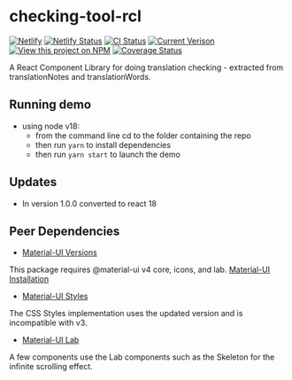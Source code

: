 
# checking-tool-rcl

[![Netlify](https://www.netlify.com/img/global/badges/netlify-color-accent.svg)](https://www.netlify.com)
[![Netlify Status](https://api.netlify.com/api/v1/badges/57413041-9de1-4d67-969e-3d5a2cd4225c/deploy-status)](https://app.netlify.com/sites/translation-helps-rcl/deploys)
[![CI Status](https://github.com/unfoldingWord/translation-helps-rcl/workflows/CI/badge.svg)](https://github.com/unfoldingWord/translation-helps-rcl/actions)
[![Current Verison](https://img.shields.io/github/tag/unfoldingWord/translation-helps-rcl.svg)](https://github.com/unfoldingWord/translation-helps-rcl/tags)
[![View this project on NPM](https://img.shields.io/npm/v/translation-helps-rcl)](https://www.npmjs.com/package/translation-helps-rcl)
[![Coverage Status](https://coveralls.io/repos/github/unfoldingWord/translation-helps-rcl/badge.svg?branch=main)](https://coveralls.io/github/unfoldingWord/translation-helps-rcl?branch=main)

A React Component Library for doing translation checking - extracted from translationNotes and translationWords.

## Running demo

- using node v18:
  - from the command line cd to the folder containing the repo
  - then run `yarn` to install dependencies
  - then run `yarn start` to launch the demo

## Updates

- In version 1.0.0 converted to react 18

## Peer Dependencies

- [Material-UI Versions](https://material-ui.com/versions/)

This package requires @material-ui v4 core, icons, and lab. [Material-UI Installation](https://material-ui.com/getting-started/installation/)

- [Material-UI Styles](https://material-ui.com/styles/basics/)

The CSS Styles implementation uses the updated version and is incompatible with v3.

- [Material-UI Lab](https://material-ui.com/components/about-the-lab/)

A few components use the Lab components such as the Skeleton for the infinite scrolling effect.
